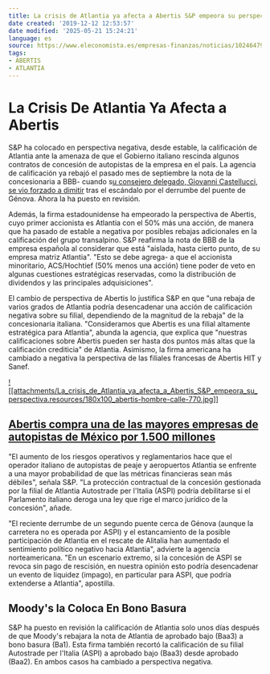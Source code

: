 ```yaml
---
title: La crisis de Atlantia ya afecta a Abertis S&P empeora su perspectiva
date created: '2019-12-12 12:53:57'
date modified: '2025-05-21 15:24:21'
language: es
source: https://www.eleconomista.es/empresas-finanzas/noticias/10246479/12/19/La-crisis-de-Atlantia-ya-afecta-a-Abertis-SP-empeora-su-perspectiva.html
tags:
- ABERTIS
- ATLANTIA
---
```



# La Crisis De Atlantia Ya Afecta a Abertis

S&P ha colocado en perspectiva negativa, desde estable, la calificación de Atlantia ante la amenaza de que el Gobierno italiano rescinda algunos contratos de concesión de autopistas de la empresa en el país. La agencia de calificación ya rebajó el pasado mes de septiembre la nota de la concesionaria a BBB- cuando s[u consejero delegado, Giovanni Castellucci, se vio forzado a dimitir](https://www.eleconomista.es/empresas-finanzas/noticias/10089645/09/19/Atlantia-cesa-a-Castellucci-tras-el-escandalo-de-los-puentes-en-Italia.html) tras el escándalo por el derrumbe del puente de Génova. Ahora la ha puesto en revisión.

Además, la firma estadounidense ha empeorado la perspectiva de Abertis, cuyo primer accionista es Atlantia con el 50% más una acción, de manera que ha pasado de estable a negativa por posibles rebajas adicionales en la calificación del grupo transalpino. S&P reafirma la nota de BBB de la empresa española al considerar que está "aislada, hasta cierto punto, de su empresa matriz Atlantia". "Esto se debe agrega- a que el accionista minoritario, ACS/Hochtief (50% menos una acción) tiene poder de veto en algunas cuestiones estratégicas reservadas, como la distribución de dividendos y las principales adquisiciones".

El cambio de perspectiva de Abertis lo justifica S&P en que "una rebaja de varios grados de Atlantia podría desencadenar una acción de calificación negativa sobre su filial, dependiendo de la magnitud de la rebaja" de la concesionaria italiana. "Consideramos que Abertis es una filial altamente estratégica para Atlantia", abunda la agencia, que explica que "nuestras calificaciones sobre Abertis pueden ser hasta dos puntos más altas que la calificación crediticia" de Atlantia. Asimismo, la firma americana ha cambiado a negativa la perspectiva de las filiales francesas de Abertis HIT y Sanef.

[![[attachments/La_crisis_de_Atlantia_ya_afecta_a_Abertis_S&P_empeora_su_perspectiva.resources/180x100_abertis-hombre-calle-770.jpg]]](https://www.eleconomista.es/empresas-finanzas/noticias/10134283/10/19/Abertis-compra-una-de-las-mayores-empresas-de-autopistas-de-Mexico-por-1500-millones.html)

## [Abertis compra una de las mayores empresas de autopistas de México por 1.500 millones](https://www.eleconomista.es/empresas-finanzas/noticias/10134283/10/19/Abertis-compra-una-de-las-mayores-empresas-de-autopistas-de-Mexico-por-1500-millones.html)

"El aumento de los riesgos operativos y reglamentarios hace que el operador italiano de autopistas de peaje y aeropuertos Atlantia se enfrente a una mayor probabilidad de que las métricas financieras sean más débiles", señala S&P. "La protección contractual de la concesión gestionada por la filial de Atlantia Autostrade per l'Italia (ASPI) podría debilitarse si el Parlamento italiano deroga una ley que rige el marco jurídico de la concesión", añade.

"El reciente derrumbe de un segundo puente cerca de Génova (aunque la carretera no es operada por ASPI) y el estancamiento de la posible participación de Atlantia en el rescate de Alitalia han aumentado el sentimiento político negativo hacia Atlantia", advierte la agencia norteamericana. "En un escenario extremo, si la concesión de ASPI se revoca sin pago de rescisión, en nuestra opinión esto podría desencadenar un evento de liquidez (impago), en particular para ASPI, que podría extenderse a Atlantia", apostilla.

## Moody's la Coloca En Bono Basura

S&P ha puesto en revisión la calificación de Atlantia solo unos días después de que Moody's rebajara la nota de Atlantia de aprobado bajo (Baa3) a bono basura (Ba1). Esta firma también recortó la calificación de su filial Autostrade per l'Italia (ASPI) a aprobado bajo (Baa3) desde aprobado (Baa2). En ambos casos ha cambiado a perspectiva negativa.
